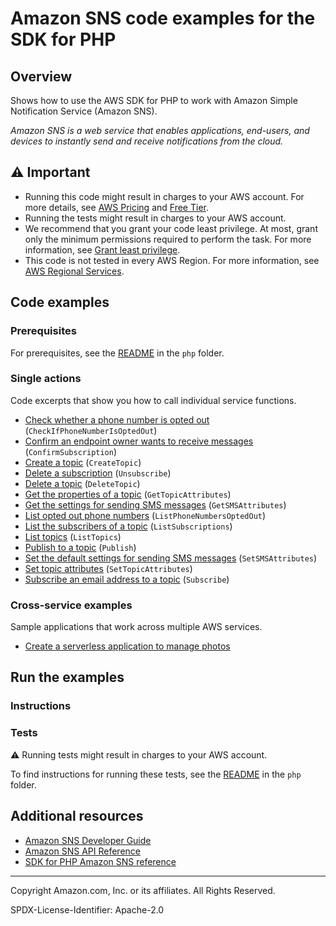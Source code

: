 # Amazon SNS code examples for the SDK for PHP

## Overview

Shows how to use the AWS SDK for PHP to work with Amazon Simple Notification Service (Amazon SNS).

<!--custom.overview.start-->
<!--custom.overview.end-->

_Amazon SNS is a web service that enables applications, end-users, and devices to instantly send and receive notifications from the cloud._

## ⚠ Important

* Running this code might result in charges to your AWS account. For more details, see [AWS Pricing](https://aws.amazon.com/pricing/) and [Free Tier](https://aws.amazon.com/free/).
* Running the tests might result in charges to your AWS account.
* We recommend that you grant your code least privilege. At most, grant only the minimum permissions required to perform the task. For more information, see [Grant least privilege](https://docs.aws.amazon.com/IAM/latest/UserGuide/best-practices.html#grant-least-privilege).
* This code is not tested in every AWS Region. For more information, see [AWS Regional Services](https://aws.amazon.com/about-aws/global-infrastructure/regional-product-services).

<!--custom.important.start-->
<!--custom.important.end-->

## Code examples

### Prerequisites

For prerequisites, see the [README](../../README.md#Prerequisites) in the `php` folder.


<!--custom.prerequisites.start-->
<!--custom.prerequisites.end-->

### Single actions

Code excerpts that show you how to call individual service functions.

- [Check whether a phone number is opted out](CheckOptOut.php#L10) (`CheckIfPhoneNumberIsOptedOut`)
- [Confirm an endpoint owner wants to receive messages](ConfirmSubscription.php#L10) (`ConfirmSubscription`)
- [Create a topic](CreateTopic.php#L10) (`CreateTopic`)
- [Delete a subscription](Unsubscribe.php#L10) (`Unsubscribe`)
- [Delete a topic](DeleteTopic.php#L10) (`DeleteTopic`)
- [Get the properties of a topic](GetTopicAttributes.php#L26) (`GetTopicAttributes`)
- [Get the settings for sending SMS messages](GetSMSAtrributes.php#L10) (`GetSMSAttributes`)
- [List opted out phone numbers](ListOptOut.php#L10) (`ListPhoneNumbersOptedOut`)
- [List the subscribers of a topic](ListSubscriptions.php#L10) (`ListSubscriptions`)
- [List topics](ListTopics.php#L10) (`ListTopics`)
- [Publish to a topic](PublishTopic.php#L10) (`Publish`)
- [Set the default settings for sending SMS messages](SetSMSAttributes.php#L26) (`SetSMSAttributes`)
- [Set topic attributes](SetTopicAttributes.php#L10) (`SetTopicAttributes`)
- [Subscribe an email address to a topic](SubscribeEmail.php#L10) (`Subscribe`)

### Cross-service examples

Sample applications that work across multiple AWS services.

- [Create a serverless application to manage photos](../../applications/photo_asset_manager)


<!--custom.examples.start-->
<!--custom.examples.end-->

## Run the examples

### Instructions


<!--custom.instructions.start-->
<!--custom.instructions.end-->



### Tests

⚠ Running tests might result in charges to your AWS account.


To find instructions for running these tests, see the [README](../../README.md#Tests)
in the `php` folder.



<!--custom.tests.start-->
<!--custom.tests.end-->

## Additional resources

- [Amazon SNS Developer Guide](https://docs.aws.amazon.com/sns/latest/dg/welcome.html)
- [Amazon SNS API Reference](https://docs.aws.amazon.com/sns/latest/api/welcome.html)
- [SDK for PHP Amazon SNS reference](https://docs.aws.amazon.com/aws-sdk-php/v3/api/namespace-Aws.Sns.html)

<!--custom.resources.start-->
<!--custom.resources.end-->

---

Copyright Amazon.com, Inc. or its affiliates. All Rights Reserved.

SPDX-License-Identifier: Apache-2.0